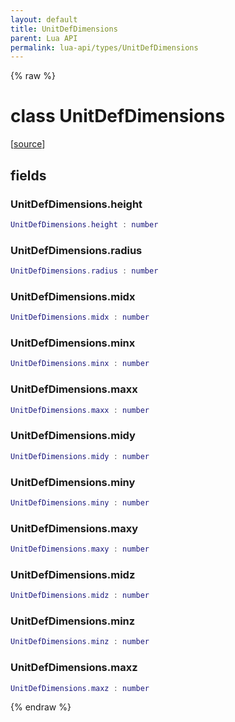 ```yaml
---
layout: default
title: UnitDefDimensions
parent: Lua API
permalink: lua-api/types/UnitDefDimensions
---
```


{% raw %}

# class UnitDefDimensions





[<a href="https://github.com/beyond-all-reason/spring/blob/0a561a37ee97c7883fd3f5a4bc995f9a4f6fdea0/rts/Lua/LuaSyncedRead.cpp#L5875-L5888" target="_blank">source</a>]





## fields


### UnitDefDimensions.height

```lua
UnitDefDimensions.height : number
```




### UnitDefDimensions.radius

```lua
UnitDefDimensions.radius : number
```




### UnitDefDimensions.midx

```lua
UnitDefDimensions.midx : number
```




### UnitDefDimensions.minx

```lua
UnitDefDimensions.minx : number
```




### UnitDefDimensions.maxx

```lua
UnitDefDimensions.maxx : number
```




### UnitDefDimensions.midy

```lua
UnitDefDimensions.midy : number
```




### UnitDefDimensions.miny

```lua
UnitDefDimensions.miny : number
```




### UnitDefDimensions.maxy

```lua
UnitDefDimensions.maxy : number
```




### UnitDefDimensions.midz

```lua
UnitDefDimensions.midz : number
```




### UnitDefDimensions.minz

```lua
UnitDefDimensions.minz : number
```




### UnitDefDimensions.maxz

```lua
UnitDefDimensions.maxz : number
```






{% endraw %}